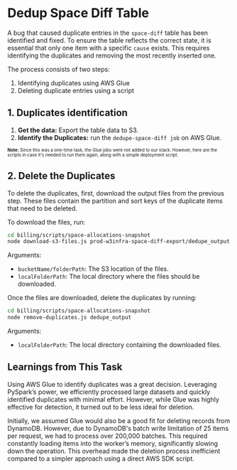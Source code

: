 # Dedup Space Diff Table

A bug that caused duplicate entries in the `space-diff` table has been identified and fixed. To ensure the table reflects the correct state, it is essential that only one item with a specific `cause` exists. This requires identifying the duplicates and removing the most recently inserted one.

The process consists of two steps:

1. Identifying duplicates using AWS Glue
2. Deleting duplicate entries using a script

## 1. Duplicates identification

1. **Get the data:** Export the table data to S3.
2. **Identify the Duplicates:** run the `dedupe-space-diff job` on AWS Glue.

<small><small>**Note:** Since this was a one-time task, the Glue jobs were not added to our stack. However, here are the scripts in case it's needed to run them again, along with a simple deployment script.</small></small>

## 2. Delete the Duplicates

To delete the duplicates, first, download the output files from the previous step. These files contain the partition and sort keys of the duplicate items that need to be deleted.

To download the files, run:

```sh
cd billing/scripts/space-allocations-snapshot
node download-s3-files.js prod-w3infra-space-diff-export/dedupe_output dedupe_output
```

Arguments:

- `bucketName/folderPath`: The S3 location of the files.
- `localFolderPath`: The local directory where the files should be downloaded.

Once the files are downloaded, delete the duplicates by running:

```sh
cd billing/scripts/space-allocations-snapshot
node remove-duplicates.js dedupe_output
```

Arguments:

- `localFolderPath`: The local directory containing the downloaded files.

## Learnings from This Task

Using AWS Glue to identify duplicates was a great decision. Leveraging PySpark’s power, we efficiently processed large datasets and quickly identified duplicates with minimal effort. However, while Glue was highly effective for detection, it turned out to be less ideal for deletion.

Initially, we assumed Glue would also be a good fit for deleting records from DynamoDB. However, due to DynamoDB's batch write limitation of 25 items per request, we had to process over 200,000 batches. This required constantly loading items into the worker’s memory, significantly slowing down the operation. This overhead made the deletion process inefficient compared to a simpler approach using a direct AWS SDK script.
